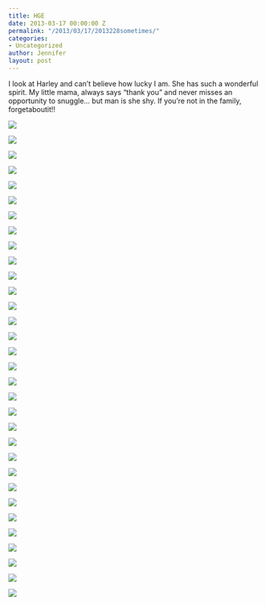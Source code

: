 ```yaml
---
title: HGE
date: 2013-03-17 00:00:00 Z
permalink: "/2013/03/17/2013228sometimes/"
categories:
- Uncategorized
author: Jennifer
layout: post
---
```


I look at Harley and can&#8217;t believe how lucky I am. She has such a wonderful spirit. My little mama, always says &#8220;thank you&#8221; and never misses an opportunity to snuggle&#8230; but man is she shy. If you&#8217;re not in the family, forgetaboutit!!

<div class="image-gallery-wrapper">
  <p>
    <img src="/teamelam/assets/images/HGE/2011-12-24+20.22.57.jpg" />
  </p>

  <p>
    <img src="/teamelam/assets/images/HGE/2011-06-01+09.18.49.jpg" />
  </p>

  <p>
    <img src="/teamelam/assets/images/HGE/2011-06-01+09.42.45.jpg" />
  </p>

  <p>
    <img src="/teamelam/assets/images/HGE/2012-08-11+13.47.52.jpg" />
  </p>

  <p>
    <img src="/teamelam/assets/images/HGE/2012-03-11+15.45.27.jpg" />
  </p>

  <p>
    <img src="/teamelam/assets/images/HGE/2011-10-29+20.30.49.jpg" />
  </p>

  <p>
    <img src="/teamelam/assets/images/HGE/2011-10-30+16.42.15.jpg" />
  </p>

  <p>
    <img src="/teamelam/assets/images/HGE/2011-11-17+10.28.29.jpg" />
  </p>

  <p>
    <img src="/teamelam/assets/images/HGE/2012-01-07+12.54.43.jpg" />
  </p>

  <p>
    <img src="/teamelam/assets/images/HGE/2012-06-01+19.02.28.jpg" />
  </p>

  <p>
    <img src="/teamelam/assets/images/HGE/2012-06-24+13.38.04.jpg" />
  </p>

  <p>
    <img src="/teamelam/assets/images/HGE/2012-06-24+13.38.05.jpg" />
  </p>

  <p>
    <img src="/teamelam/assets/images/HGE/2012-07-04+13.01.13.jpg" />
  </p>

  <p>
    <img src="/teamelam/assets/images/HGE/2012-08-11+13.47.50.jpg" />
  </p>

  <p>
    <img src="/teamelam/assets/images/HGE/2012-08-13+11.11.26.jpg" />
  </p>

  <p>
    <img src="/teamelam/assets/images/HGE/2012-08-13+11.11.39.jpg" />
  </p>

  <p>
    <img src="/teamelam/assets/images/HGE/2012-08-16+17.22.16.jpg" />
  </p>

  <p>
    <img src="/teamelam/assets/images/HGE/2012-08-16+17.45.36.jpg" />
  </p>

  <p>
    <img src="/teamelam/assets/images/HGE/2012-08-26+19.16.20.jpg" />
  </p>

  <p>
    <img src="/teamelam/assets/images/HGE/2012-08-29+17.43.21.jpg" />
  </p>

  <p>
    <img src="/teamelam/assets/images/HGE/2012-09-05+08.20.32.jpg" />
  </p>

  <p>
    <img src="/teamelam/assets/images/HGE/2012-09-16+17.17.59.jpg" />
  </p>

  <p>
    <img src="/teamelam/assets/images/HGE/2012-09-27+18.16.56.jpg" />
  </p>

  <p>
    <img src="/teamelam/assets/images/HGE/2012-10-03+17.48.35.jpg" />
  </p>

  <p>
    <img src="/teamelam/assets/images/HGE/2012-10-19+16.45.36.jpg" />
  </p>

  <p>
    <img src="/teamelam/assets/images/HGE/2011-06-01+09.17.24.jpg" />
  </p>

  <p>
    <img src="/teamelam/assets/images/HGE/2011-06-02+14.03.55.jpg" />
  </p>

  <p>
    <img src="/teamelam/assets/images/HGE/2013-03-14+16.11.51.jpg" />
  </p>

  <p>
    <img src="/teamelam/assets/images/HGE/2013-03-14+16.11.57.jpg" />
  </p>

  <p>
    <img src="/teamelam/assets/images/HGE/2013-03-14+12.43.20.jpg" />
  </p>

  <p>
    <img src="/teamelam/assets/images/HGE/2013-03-14+12.33.40.jpg" />
  </p>

  <p>
    <img src="/teamelam/assets/images/HGE/2013-05-28+16.15.50.jpg" />
  </p>
</div>
